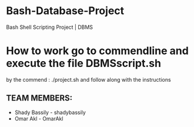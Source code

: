 # Bash-Database-Project
Bash Shell Scripting Project | DBMS 

# How to work go to commendline and execute the file DBMSscript.sh
by the commend : ./project.sh
and follow along with the instructions

## TEAM MEMBERS:
- Shady Bassily - shadybassily
- Omar Akl - OmarAkl
